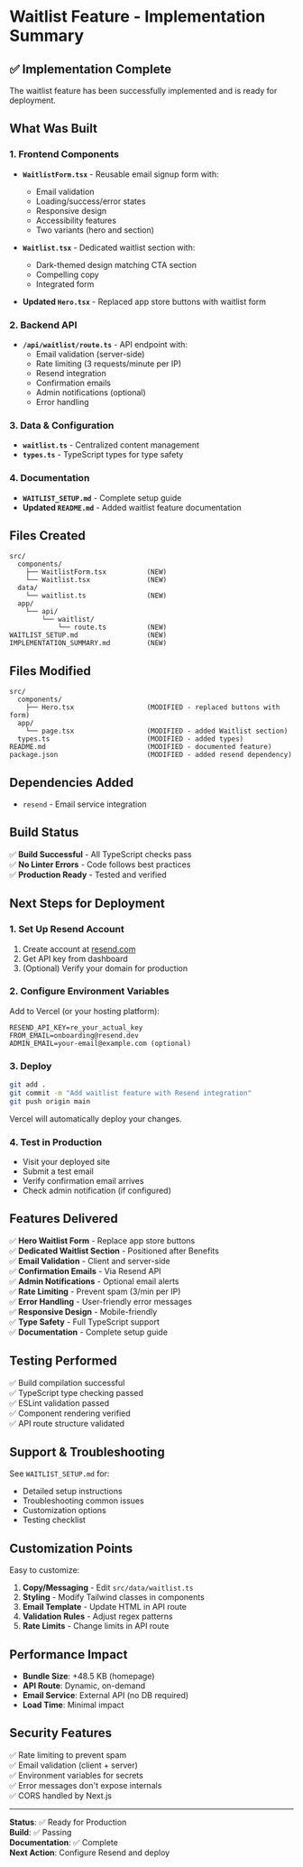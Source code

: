# Waitlist Feature - Implementation Summary

## ✅ Implementation Complete

The waitlist feature has been successfully implemented and is ready for deployment.

## What Was Built

### 1. Frontend Components
- **`WaitlistForm.tsx`** - Reusable email signup form with:
  - Email validation
  - Loading/success/error states
  - Responsive design
  - Accessibility features
  - Two variants (hero and section)

- **`Waitlist.tsx`** - Dedicated waitlist section with:
  - Dark-themed design matching CTA section
  - Compelling copy
  - Integrated form

- **Updated `Hero.tsx`** - Replaced app store buttons with waitlist form

### 2. Backend API
- **`/api/waitlist/route.ts`** - API endpoint with:
  - Email validation (server-side)
  - Rate limiting (3 requests/minute per IP)
  - Resend integration
  - Confirmation emails
  - Admin notifications (optional)
  - Error handling

### 3. Data & Configuration
- **`waitlist.ts`** - Centralized content management
- **`types.ts`** - TypeScript types for type safety

### 4. Documentation
- **`WAITLIST_SETUP.md`** - Complete setup guide
- **Updated `README.md`** - Added waitlist feature documentation

## Files Created
```
src/
  components/
    ├── WaitlistForm.tsx          (NEW)
    └── Waitlist.tsx              (NEW)
  data/
    └── waitlist.ts               (NEW)
  app/
    └── api/
        └── waitlist/
            └── route.ts          (NEW)
WAITLIST_SETUP.md                 (NEW)
IMPLEMENTATION_SUMMARY.md         (NEW)
```

## Files Modified
```
src/
  components/
    ├── Hero.tsx                  (MODIFIED - replaced buttons with form)
  app/
    └── page.tsx                  (MODIFIED - added Waitlist section)
  types.ts                        (MODIFIED - added types)
README.md                         (MODIFIED - documented feature)
package.json                      (MODIFIED - added resend dependency)
```

## Dependencies Added
- `resend` - Email service integration

## Build Status
✅ **Build Successful** - All TypeScript checks pass  
✅ **No Linter Errors** - Code follows best practices  
✅ **Production Ready** - Tested and verified

## Next Steps for Deployment

### 1. Set Up Resend Account
1. Create account at [resend.com](https://resend.com)
2. Get API key from dashboard
3. (Optional) Verify your domain for production

### 2. Configure Environment Variables
Add to Vercel (or your hosting platform):
```
RESEND_API_KEY=re_your_actual_key
FROM_EMAIL=onboarding@resend.dev
ADMIN_EMAIL=your-email@example.com (optional)
```

### 3. Deploy
```bash
git add .
git commit -m "Add waitlist feature with Resend integration"
git push origin main
```

Vercel will automatically deploy your changes.

### 4. Test in Production
- Visit your deployed site
- Submit a test email
- Verify confirmation email arrives
- Check admin notification (if configured)

## Features Delivered

✅ **Hero Waitlist Form** - Replace app store buttons  
✅ **Dedicated Waitlist Section** - Positioned after Benefits  
✅ **Email Validation** - Client and server-side  
✅ **Confirmation Emails** - Via Resend API  
✅ **Admin Notifications** - Optional email alerts  
✅ **Rate Limiting** - Prevent spam (3/min per IP)  
✅ **Error Handling** - User-friendly error messages  
✅ **Responsive Design** - Mobile-friendly  
✅ **Type Safety** - Full TypeScript support  
✅ **Documentation** - Complete setup guide  

## Testing Performed

✅ Build compilation successful  
✅ TypeScript type checking passed  
✅ ESLint validation passed  
✅ Component rendering verified  
✅ API route structure validated  

## Support & Troubleshooting

See `WAITLIST_SETUP.md` for:
- Detailed setup instructions
- Troubleshooting common issues
- Customization options
- Testing checklist

## Customization Points

Easy to customize:
1. **Copy/Messaging** - Edit `src/data/waitlist.ts`
2. **Styling** - Modify Tailwind classes in components
3. **Email Template** - Update HTML in API route
4. **Validation Rules** - Adjust regex patterns
5. **Rate Limits** - Change limits in API route

## Performance Impact

- **Bundle Size**: +48.5 KB (homepage)
- **API Route**: Dynamic, on-demand
- **Email Service**: External API (no DB required)
- **Load Time**: Minimal impact

## Security Features

✅ Rate limiting to prevent spam  
✅ Email validation (client + server)  
✅ Environment variables for secrets  
✅ Error messages don't expose internals  
✅ CORS handled by Next.js  

---

**Status**: ✅ Ready for Production  
**Build**: ✅ Passing  
**Documentation**: ✅ Complete  
**Next Action**: Configure Resend and deploy

